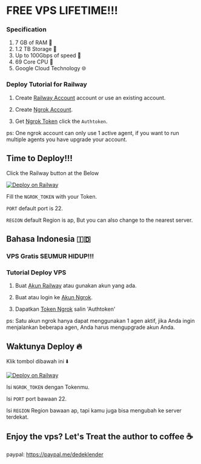 # FREE VPS LIFETIME!!!

### Specification 
1. 7 GB of RAM 💽
2. 1.2 TB Storage 💾
3. Up to 100Gbps of speed 🚀
4. 69 Core CPU 🚥
5. Google Cloud Technology 🌐

### Deploy Tutorial for Railway

1. Create [Railway Account](https://railway.app) account or use an existing account.

2. Create [Ngrok Account](https://dashboard.ngrok.com/).

3. Get [Ngrok Token](https://dashboard.ngrok.com/auth) click the `Authtoken`.

ps: One ngrok account can only use 1 active agent, if you want to run multiple agents you have upgrade your account.

## Time to Deploy!!!

Click the Railway button at the Below 

[![Deploy on Railway](https://railway.app/button.svg)](https://railway.app/new/template/BzFWCH)

Fill the `NGROK_TOKEN` with your Token.

`PORT` default port is 22.

`REGION` default Region is ap, But you can also change to the nearest server.

## Bahasa Indonesia 🇮🇩

### VPS Gratis SEUMUR HIDUP!!!

### Tutorial Deploy VPS
1. Buat [Akun Railway](https://railway.app) atau gunakan akun yang ada.

2. Buat atau login ke [Akun Ngrok](https://dashboard.ngrok.com/).

3. Dapatkan [Token Ngrok](https://dashboard.ngrok.com/auth) salin 'Authtoken'

ps: Satu akun ngrok hanya dapat menggunakan 1 agen aktif, jika Anda ingin menjalankan beberapa agen, Anda harus mengupgrade akun Anda.

## Waktunya Deploy 🔥
Klik tombol dibawah ini ⬇️

[![Deploy on Railway](https://railway.app/button.svg)](https://railway.app/new/template/BzFWCH)

Isi ```NGROK_TOKEN``` dengan Tokenmu.

Isi `PORT` port bawaan 22.

Isi `REGION` Region bawaan ap, tapi kamu juga bisa mengubah ke server terdekat.

## Enjoy the vps? Let's Treat the author to coffee ☕

paypal: https://paypal.me/dedeklender
